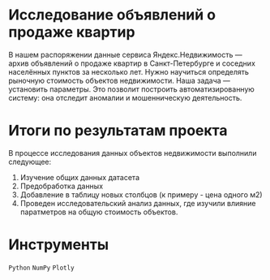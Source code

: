 # Исследование объявлений о продаже квартир

В нашем распоряжении данные сервиса Яндекс.Недвижимость — архив объявлений о продаже квартир в Санкт-Петербурге и соседних населённых пунктов за несколько лет. Нужно научиться определять рыночную стоимость объектов недвижимости. Наша задача — установить параметры. Это позволит построить автоматизированную систему: она отследит аномалии и мошенническую деятельность. 

# Итоги по результатам проекта

В процессе исследования данных объектов недвижимости выполнили следующее:
1. Изучение общих данных датасета
2. Предобработка данных
3. Добавление в таблицу новых столбцов (к примеру - цена одного м2)
4. Проведен исследовательский анализ данных, где изучили влияние паратметров на общую стоимость объектов.


# Инструменты

`Python` `NumPy` `Plotly`